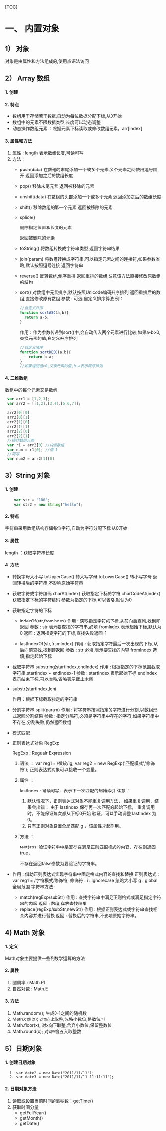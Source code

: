 [TOC]
# 一、 内置对象

  ## 1） 对象
  对象是由属性和方法组成的,使用点语法访问
  ## 2） Array 数组
  #### 1. 创建 
  #### 2. 特点 
+ 数组用于存储若干数据,自动为每位数据分配下标,从0开始
+ 数组中的元素不限数据类型,长度可以动态调整
+ 动态操作数组元素 ：根据元素下标读取或修改数组元素，arr[index]
#### 3. 属性和方法
1. 属性 : length 表示数组长度,可读可写
2. 方法 :
    + push(data)
    在数组的末尾添加一个或多个元素,多个元素之间使用逗号隔开
    返回添加之后的数组长度

    + pop()
    移除末尾元素
    返回被移除的元素

    + unshift(data)
    在数组的头部添加一个或多个元素
    返回添加之后的数组长度

    + shift()
    移除数组的第一个元素
    返回被移除的元素

    + splice()
    
      删除指定位置和长度的元素

      返回被删除的元素
    
    + toString()
将数组转换成字符串类型
    返回字符串结果
    
    + join(param)
将数组转换成字符串,可以指定元素之间的连接符,如果参数省略,默认按照逗号连接
    返回字符串
    
    + reverse()
    反转数组,倒序重排
    返回重排的数组,注意该方法直接修改原数组的结构
    
    + sort()
    对数组中元素排序,默认按照Unicode编码升序排列
    返回重排后的数组,直接修改原有数组
    参数 : 可选,自定义排序算法
    	例：
      
        ```javascript
        //自定义升序
        function sortASC(a,b){
          return a-b;
        }
        ```
       作用：作为参数传递到sort()中,会自动传入两个元素进行比较,如果a-b>0,交换元素的值,自定义升序排列
        ```javascript
        //自定义降序
        function sortDESC(a,b){
        	return b-a;
        }
        //如果返回值>0,交换元素的值,b-a表示降序排列
        ```
#### 4. 二维数组 
数组中的每个元素又是数组
```javascript
 var arr1 = [1,2,3];
 var arr2 = [[1,2],[3,4],[5,6,7]];

 arr2[0][0]
 arr2[0][1]
 arr2[1][0]
 arr2[1][1]
 arr2[2][0]
 arr2[2][1]
 //操作数组元素
 var r1 = arr2[0] //内层数组
 var num = r1[0]; //值 1
 //简写
 var num2 = arr2[1][0];
```
## 3）String 对象
#### 1. 创建 
```javascript
    var str = "100";
    var str2 = new String("hello");
```
#### 2. 特点 
字符串采用数组结构存储每位字符,自动为字符分配下标,从0开始
#### 3. 属性 
length ：获取字符串长度
#### 4. 方法 
+ 转换字母大小写
    toUpperCase() 转大写字母
    toLowerCase() 转小写字母
    返回转换后的字符串,不影响原始字符串

+ 获取字符或字符编码
    charAt(index)	   获取指定下标的字符
    charCodeAt(index)  获取指定下标的字符编码
    参数为指定的下标,可以省略,默认为0

+ 获取指定字符的下标

    + indexOf(str,fromIndex)
    作用 : 获取指定字符的下标,从前向后查询,找到即返回
    参数 :
    	str 表示要查找的字符串,必填
    	fromIndex 表示起始下标,默认为0
    返回 :
    	返回指定字符的下标,查找失败返回-1

    + lastIndexOf(str,fromIndex)
      作用 : 获取指定字符最后一次出现的下标,从后向前查找,找到即返回
      参数 :
      str 必填,表示要查找的内容
      fromIndex	选填,指定起始下标

+ 截取字符串
    substring(startIndex,endIndex)
    作用 : 根据指定的下标范围截取字符串,startIndex ~ endIndex-1
    参数 :
     startIndex	表示起始下标
     endIndex	表示结束下标,可以省略,省略表示截止末尾

+ substr(startIndex,len)

    作用：根据下标截取指定的字符串

+ 分割字符串
    split(param)
    作用 : 将字符串按照指定的字符进行分割,以数组形式返回分割结果
    参数 : 指定分隔符,必须是字符串中存在的字符,如果字符串中不存在,分割失败,仍然返回数组

+ 模式匹配
  
+ 正则表达式对象 RegExp
  
    RegExp : Regualr Expression
    
    1. 语法 ：
       var reg1 = /微软/ig;
       var reg2 = new RegExp('匹配模式','修饰符');
       正则表达式对象可以接收一个变量。
    
	2. 属性 ：
    
       lastIndex : 可读可写，表示下一次匹配的起始索引
       注意 ：
    
       1. 默认情况下，正则表达式对象不能重复调用方法，
          如果重复调用，结果会出错：
          由于 lastIndex 保存再一次匹配的起始下标，
          重复调用时，不能保证每次都从下标0开始
          验证，可以手动调整 lastIndex 为 0。
       2. 只有正则对象设置全局匹配 g ，该属性才起作用。
    
    3. 方法 ：
    
       test(str) :验证字符串中是否存在满足正则匹配模式的内容，存在则返回true，
    
       不存在返回false参数为要验证的字符串。
    
+ 作用 : 借助正则表达式实现字符串中固定格式内容的查找和替换
    正则表达式 :
     var reg1 = /字符模式/修饰符;
     修饰符 : 
      i :  ignorecase 忽略大小写
      g : global 全局范围
    字符串方法 :
    
    + match(regExp/subStr)
	作用 : 查找字符串中满足正则格式或满足指定字符串的内容
    	返回 : 数组,存放查找结果
    + replace(regExp/subStr,newStr)
      作用 : 根据正则表达式或字符串查找相关内容并进行替换
      返回 : 替换后的字符串,不影响原始字符串。

## 4)  Math 对象

#### 1. 定义

Math对象主要提供一些列数学运算的方法

#### 2. 属性

1. 圆周率 :  Math.PI
2. 自然对数 : Math.E

#### 3. 方法

1. Math.random();   生成0-1之间的随机数
2. Math.ceil(x);	     对x向上取整,忽略小数位,整数位+1
3. Math.floor(x);      对x向下取整,舍弃小数位,保留整数位
4. Math.round(x);    对x四舍五入取整数

## 5）日期对象

#### 1. 创建日期对象

      1. var date2 = new Date("2011/11/11");
      2. var date3 = new Date("2011/11/11 11:11:11");

#### 2. 日期对象方法

1. 读取或设置当前时间的毫秒数：getTime()
2. 获取时间分量
   - getFullYear()
   - getMonth()
   - getDate()